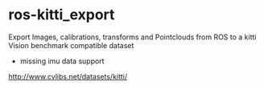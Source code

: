 # ros-kitti_export
Export Images, calibrations, transforms and Pointclouds from ROS to a kitti Vision benchmark compatible dataset

- missing imu data support

http://www.cvlibs.net/datasets/kitti/
